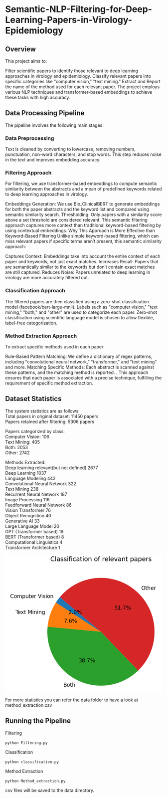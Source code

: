 # Semantic-NLP-Filtering-for-Deep-Learning-Papers-in-Virology-Epidemiology

## Overview
This project aims to:

Filter scientific papers to identify those relevant to deep learning approaches in virology and epidemiology.
Classify relevant papers into specific categories like "computer vision," "text mining."
Extract and Report the name of the method used for each relevant paper.
The project employs various NLP techniques and transformer-based embeddings to achieve these tasks with high accuracy.

## Data Processing Pipeline
The pipeline involves the following main stages:

### Data Preprocessing 
Text is cleaned by converting to lowercase, removing numbers, punctuation, non-word characters, and stop words. This step reduces noise in the text and improves embedding accuracy.

### Filtering Approach
For filtering, we use transformer-based embeddings to compute semantic similarity between the abstracts and a mean of predefined keywords related to deep learning approaches in virology.

Embeddings Generation: We use Bio_ClinicalBERT to generate embeddings for both the paper abstracts and the keyword list and compared using semantic similarity search.
Thresholding: Only papers with a similarity score above a set threshold are considered relevant. This semantic filtering approach captures more context than traditional keyword-based filtering by using contextual embeddings.
Why This Approach is More Effective than Keyword-Based Filtering
Unlike simple keyword-based filtering, which can miss relevant papers if specific terms aren’t present, this semantic similarity approach:

Captures Context: Embeddings take into account the entire context of each paper and keywords, not just exact matches.
Increases Recall: Papers that are semantically similar to the keywords but don’t contain exact matches are still captured.
Reduces Noise: Papers unrelated to deep learning in virology are more accurately filtered out.

### Classification Approach
The filtered papers are then classified using a zero-shot classification model (facebook/bart-large-mnli). Labels such as "computer vision," "text mining," "both," and "other" are used to categorize each paper. Zero-shot classification using scientific language model is chosen to allow flexible, label-free categorization.

### Method Extraction Approach
To extract specific methods used in each paper:

Rule-Based Pattern Matching: We define a dictionary of regex patterns, including "convolutional neural network," "transformer," and "text mining" and more.
Matching Specific Methods: Each abstract is scanned against these patterns, and the matching method is reported. .
This approach ensures that each paper is associated with a precise technique, fulfilling the requirement of specific method extraction.

## Dataset Statistics
The system statistics are as follows: <br />
Total papers in original dataset: 11450 papers <br />
Papers retained after filtering: 5306 papers <br />

Papers categorized by class: <br />
Computer Vision: 106 <br />
Text Mining: 405 <br />
Both: 2053 <br />
Other: 2742 <br />

Methods Extracted: <br />
Deep learning relevant(but not defined)      2677 <br />
Deep Learning                                1037 <br />
Language Modeling                            442 <br />
Convolutional Neural Network                 322 <br />
Text Mining                                  238 <br />
Recurrent Neural Network                     187 <br />
Image Processing                             116 <br />
Feedforward Neural Network                   86 <br />
Vision Transformer                           76 <br />
Object Recognition                           40 <br />
Generative AI                                33 <br />
Large Language Model                         20 <br />
GPT (Transformer based)                      19 <br />
BERT (Transformer based)                     8 <br />
Computational Linguistics                    4 <br />
Transformer Architecture                     1 <br />

<img src="https://github.com/saitarak/Semantic-NLP-Filtering-for-Deep-Learning-Papers-in-Virology-Epidemiology/blob/main/Classification%20of%20relevant%20papers.png" width="900">

For more statistics you can refer the data folder to have a look at method_extraction.csv

## Running the Pipeline
Filtering
```
python Filtering.py
```

Classification
```
python classification.py
```

Method Extraction
```
python Method_extraction.py
```
csv files will be saved to the data directory.

